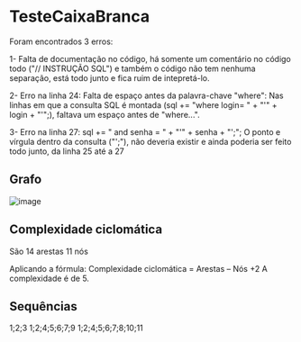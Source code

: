 # TesteCaixaBranca

Foram encontrados 3 erros:

1- Falta de documentação no código, há somente um comentário no código todo ("// INSTRUÇÃO SQL") e também o código não tem nenhuma separação, está todo junto e fica ruim de intepretá-lo.

2- Erro na linha 24:
Falta de espaço antes da palavra-chave "where":
Nas linhas em que a consulta SQL é montada (sql += "where login= " + "'" + login + "'";), faltava um espaço antes de "where...".

3- Erro na linha 27: sql += " and senha = " + "'" + senha + "';";
O ponto e vírgula dentro da consulta ("';"), não deveria existir e ainda poderia ser feito todo junto, da linha 25 até a 27


## Grafo

![image](https://github.com/MateusSemh/TesteCaixaBranca/assets/103202120/57103608-d07b-4af8-8e7a-9f57872e6aec)


 ## Complexidade ciclomática

 São 14 arestas
 11 nós

 Aplicando a fórmula: Complexidade ciclomática = Arestas – Nós +2
 A complexidade é de 5.


 ## Sequências

 1;2;3
 1;2;4;5;6;7;9
 1;2;4;5;6;7;8;10;11
 

 
